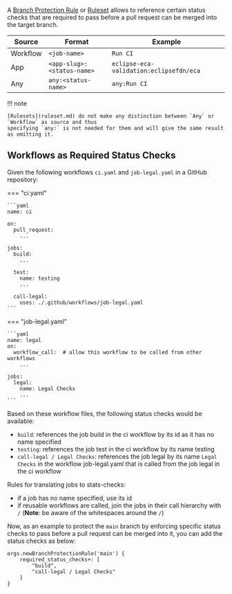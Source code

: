 A [Branch Protection Rule](branch-protection-rule.md) or [Ruleset](ruleset.md) allows to reference certain
status checks that are required to pass before a pull request can be merged into the target branch.

| Source   | Format                     | Example                                 |
|----------|----------------------------|-----------------------------------------|
| Workflow | `<job-name>`               | `Run CI`                                |
| App      | `<app-slug>:<status-name>` | `eclipse-eca-validation:eclipsefdn/eca` |
| Any      | `any:<status-name>`        | `any:Run CI`                            |

!!! note

    [Rulesets](ruleset.md) do not make any distinction between `Any` or `Workflow` as source and thus
    specifying `any:` is not needed for them and will give the same result as omitting it.

## Workflows as Required Status Checks

Given the following workflows `ci.yaml` and `job-legal.yaml` in a GitHub repository:

=== "ci.yaml"

    ```yaml
    name: ci

    on:
      pull_request:
        ...

    jobs:
      build:
        ...

      test:
        name: testing
        ...

      call-legal:
        uses: ./.github/workflows/job-legal.yaml
    ```

=== "job-legal.yaml"

    ```yaml
    name: legal
    on:
      workflow_call:  # allow this workflow to be called from other workflows
        ...

    jobs:
      legal:
        name: Legal Checks
        ...
    ```

Based on these workflow files, the following status checks would be available:

- `build`: references the job build in the ci workflow by its id as it has no name specified
- `testing`: references the job test in the ci workflow by its name testing
- `call-legal / Legal Checks`: references the job legal by its name `Legal Checks` in the workflow job-legal.yaml that is called from the job legal in the ci workflow

Rules for translating jobs to stats-checks:

- if a job has no name specified, use its id
- if reusable workflows are called, join the jobs in their call hierarchy with ` / ` (**Note**: be aware of the whitespaces around the `/`)

Now, as an example to protect the `main` branch by enforcing specific status checks to pass before a pull request can be merged into it,
you can add the status checks as below:

```jsonnet
orgs.newBranchProtectionRule('main') {
    required_status_checks+: [
        "build",
        "call-legal / Legal Checks"
    ]
}
```
